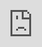 ```yaml
---
title: Fusion 360 Create Laser Cutting Tool
---
```


In order to create toolpaths in Fusion 360 we need to tell Fusion what tool we will use to cut out our pieces so the computer can do the proper calculations. The main dimension needed for a laser cutting tool is the width of the laser so Fusion can calculate the kerf offset. All cutting tools leave a gap where they pass through the material. If this gap is not accounted for then pieces will not be the expected size.

[![Making a Laser Cut Tool](attachments/2023-make-laser-cut-tool-fusion-360.png)](attachments/2023-make-laser-cut-tool-fusion-360.png)

In the Manufacure Workspace there is a tool library. Here you can create and import tools to use in Fusion 360. These tools can be reused in later projects.

[![Fusion 360 Tool Library](./attachments/2023-fusion-360-tool-library.png)](./attachments/2023-fusion-360-tool-library.png)

Follow the instructions in the video below to create a laser cut tool in Fusion 360. Make sure you enter a kerf of .127 mm since that is the kerf of the laser cutters at the think[box]. If your pieces do not fit correctly you can then adjust this tool in Fusion 360 to correct the kerf for your desired fit.

<div class="video-grid">
<div class="video-card">

## Create Laser Cutter Tool with Specific Kerf

<div class="iframe-16-9-container"><iframe class="youTubeIframe" style="position: absolute; top: 0; bottom: 0; left: 0; width: 100%; height: 100%; border: 0; z-index: 1;" src="https://www.youtube.com/embed/-B6DXF9aE5s?rel=0" width="560" height="315" frameborder="0" allowfullscreen="allowfullscreen"></iframe></div>
</div>
</div>
